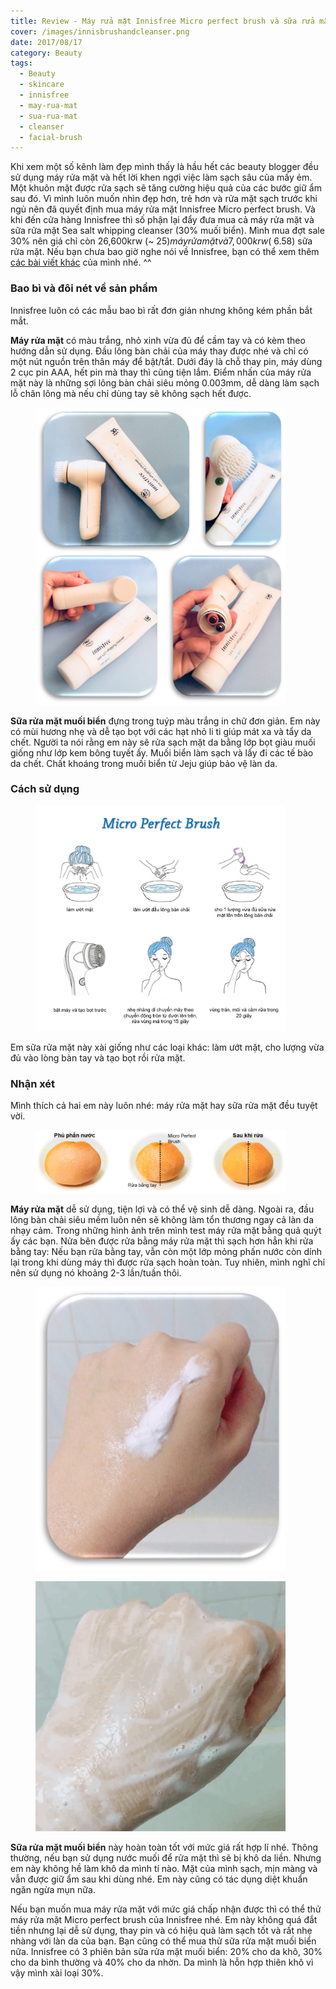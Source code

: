 ```yaml
---
title: Review - Máy rửa mặt Innisfree Micro perfect brush và sữa rửa mặt Sea salt whipping cleanser.
cover: /images/innisbrushandcleanser.png
date: 2017/08/17
category: Beauty
tags:
  - Beauty
  - skincare
  - innisfree
  - may-rua-mat
  - sua-rua-mat
  - cleanser
  - facial-brush
---
```


Khi xem một số kênh làm đẹp mình thấy là hầu hết các beauty blogger đều sử dụng máy rửa mặt và hết lời khen ngợi việc làm sạch sâu của mấy ẻm. Một khuôn mặt được rửa sạch sẽ tăng cường hiệu quả của các bước giữ ẩm sau đó. Vì mình luôn muốn nhìn đẹp hơn, trẻ hơn và rửa mặt sạch trước khi ngủ nên đã quyết định mua máy rửa mặt Innisfree Micro perfect brush. Và khi đến cửa hàng Innisfree thì số phận lại đẩy đưa mua cả máy rửa mặt và sữa rửa mặt Sea salt whipping cleanser (30% muối biển). Mình mua đợt sale 30% nên giá chỉ còn 26,600krw (~ $25) máy rửa mặt và 7,000krw (~$6.58) sữa rửa mặt. Nếu bạn chưa bao giờ nghe nói về Innisfree, bạn có thể xem thêm <a href="http://aquabubu.com/vi/innisfree" target="_blank">các bài viết khác</a> của mình nhé. ^^

### Bao bì và đôi nét về sản phẩm

Innisfree luôn có các mẫu bao bì rất đơn giản nhưng không kém phần bắt mắt.

**Máy rửa mặt** có màu trắng, nhỏ xinh vừa đủ để cầm tay và có kèm theo hướng dẫn sử dụng. Đầu lông bàn chải của máy thay được nhé và chỉ có một nút nguồn trên thân máy để bật/tắt. Dưới đáy là chỗ thay pin, máy dùng 2 cục pin AAA, hết pin mà thay thì cũng tiện lắm. Điểm nhấn của máy rửa mặt này là những sợi lông bàn chải siêu mỏng 0.003mm, dễ dàng làm sạch lỗ chân lông mà nếu chỉ dùng tay sẽ không sạch hết được.
 
<figure style="width: 400px" class="align-center">
  <img src="./brushandfoam.png" alt="">
  <figcaption></figcaption>
</figure>

**Sữa rửa mặt muối biển** đựng trong tuýp màu trắng in chữ đơn giản. Em này có mùi hương nhẹ và dễ tạo bọt với các hạt nhỏ li ti giúp mát xa và tẩy da chết. Người ta nói rằng em này sẽ rửa sạch mặt da bằng lớp bọt giàu muối giống như lớp kem bông tuyết ấy. Muối biển làm sạch và lấy đi các tế bào da chết. Chất khoáng trong muối biển từ Jeju giúp bảo vệ làn da.

### Cách sử dụng

<figure style="width: 400px" class="align-center">
  <img src="./brushandfoam2.png" alt="">
  <figcaption></figcaption>
</figure>

Em sữa rửa mặt này xài giống như các loại khác: làm ướt mặt, cho lượng vừa đủ vào lòng bàn tay và tạo bọt rồi rửa mặt.

### Nhận xét

Mình thích cả hai em này luôn nhé: máy rửa mặt hay sữa rửa mặt đều tuyệt vời. 

<figure style="width: 400px" class="align-center">
  <img src="./brushandfoam3.png" alt="">
  <figcaption></figcaption>
</figure>

**Máy rửa mặt** dễ sử dụng, tiện lợi và có thể vệ sinh dễ dàng. Ngoài ra, đầu lông bàn chải siêu mềm luôn nên sẽ không làm tổn thương ngay cả làn da nhạy cảm. Trong những hình ảnh trên mình test máy rửa mặt bằng quả quýt ấy các bạn. Nửa bên được rửa bằng máy rửa mặt thì sạch hơn hẳn khi rửa bằng tay: Nếu bạn rửa bằng tay, vẫn còn một lớp mỏng phấn nước còn dính lại trong khi dùng máy thì được rửa sạch hoàn toàn. Tuy nhiên, mình nghĩ chỉ nên sử dụng nó khoảng 2-3 lần/tuần thôi.

<figure style="width: 400px" class="align-center">
  <img src="./brushandfoam5.png" alt="">
  <figcaption></figcaption>
</figure>

<figure style="width: 400px" class="align-center">
  <img src="./brushandfoam6.gif" alt="">
  <figcaption></figcaption>
</figure>

**Sữa rửa mặt muối biển** này hoàn toàn tốt với mức giá rất hợp lí nhé. Thông thường, nếu bạn sử dụng nước muối để rửa mặt thì sẽ bị khô da liền. Nhưng em này không hề làm khô da mình tí nào. Mặt của mình sạch, mịn màng và vẫn được giữ ẩm sau khi dùng nhé. Em này cũng có tác dụng diệt khuẩn ngăn ngừa mụn nữa.

Nếu bạn muốn mua máy rửa mặt với mức giá chấp nhận được thì có thể thử máy rửa mặt Micro perfect brush của Innisfree nhé. Em này không quá đắt tiền nhưng lại dễ sử dụng, thay pin và có hiệu quả làm sạch tốt và rất nhẹ nhàng với làn da của bạn. Bạn cũng có thể mua thử sữa rửa mặt muối biển nữa. Innisfree có 3 phiên bản sữa rửa mặt muối biển: 20% cho da khô, 30% cho da bình thường và 40% cho da nhờn. Da mình là hỗn hợp thiên khô vì vậy mình xài loại 30%.


